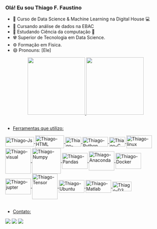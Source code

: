### Olá! Eu sou Thiago F. Faustino

- 🔭 Curso de Data Science & Machine Learning na Digital House 💻
- 🌱 Cursando análise de dados na EBAC
- 🌱 Estudando Ciência da computação 🚧
- ☢️ Superior de Tecnologia em Data Science.
- ⚙️ Formação em Fisica.
- 😄 Pronouns: [Ele]

<div align="center">
  <a href="https://github.com/faustinothiagos">
  <img height="180em" src="https://github-readme-stats.vercel.app/api?username=faustinothiagos&show_icons=true&theme=dark&include_all_commits=true&count_private=true"/>
  <img height="180em" src="https://github-readme-stats.vercel.app/api/top-langs/?username=faustinothiagos&layout=compact&langs_count=7&theme=dark"/>
</div>
  <div style="display: inline_block"><br>
    
 - Ferramentas que utilizo: 
    
  <img align="center" alt="Thiago-Js" height="30" width="90" src="https://cdn.jsdelivr.net/gh/devicons/devicon/icons/javascript/javascript-original.svg">
  <img align="center" alt="Thiago-HTML" height="40" width="90" src="https://cdn.jsdelivr.net/gh/devicons/devicon/icons/html5/html5-original-wordmark.svg">
  <img align="center" alt="Thiago-Java" height="30" width="50" src="https://img.shields.io/badge/Java-ED8B00?style=for-the-badge&logo=java&logoColor=white">
    <img align="center" alt="Thiago-Python" height="30" width="80" src="https://cdn.jsdelivr.net/gh/devicons/devicon/icons/python/python-original-wordmark.svg">
     <img align="center" alt="Thiago-C" height="30" width="50" src="https://img.shields.io/badge/C%2B%2B-00599C?style=for-the-badge&logo=c%2B%2B&logoColor=white">
  <img align="center" alt="Thiago-linux" height="40" width="80" src="https://cdn.jsdelivr.net/gh/devicons/devicon/icons/linux/linux-original.svg">
  <img align="center" alt="Thiago-visual" height="80" width="80" src="https://cdn.jsdelivr.net/gh/devicons/devicon/icons/visualstudio/visualstudio-plain-wordmark.svg">
   <img align="center" alt="Thiago-Numpy" height="80" width="90" src="https://cdn.jsdelivr.net/gh/devicons/devicon/icons/numpy/numpy-original-wordmark.svg">
   <img align="center" alt="Thiago-Pandas" height="50" width="80" src="https://cdn.jsdelivr.net/gh/devicons/devicon/icons/pandas/pandas-original-wordmark.svg">
   <img align="center" alt="Thiago-Anaconda" height="60" width="80" src="https://cdn.jsdelivr.net/gh/devicons/devicon/icons/anaconda/anaconda-original-wordmark.svg">
   <img align="center" alt="Thiago-Docker" height="50" width="80" src="https://cdn.jsdelivr.net/gh/devicons/devicon/icons/docker/docker-original-wordmark.svg">
   <img align="center" alt="Thiago-jupter" height="50" width="80" src="https://cdn.jsdelivr.net/gh/devicons/devicon/icons/jupyter/jupyter-original-wordmark.svg">
   <img align="center" alt="Thiago-Tensor" height="80" width="80" src="https://cdn.jsdelivr.net/gh/devicons/devicon/icons/tensorflow/tensorflow-original-wordmark.svg">
   <img align="center" alt="Thiago-Ubuntu" height="40" width="80" src="https://cdn.jsdelivr.net/gh/devicons/devicon/icons/ubuntu/ubuntu-plain-wordmark.svg">
   <img align="center" alt="Thiago-Matlab" height="40" width="80" src="https://cdn.jsdelivr.net/gh/devicons/devicon/icons/matlab/matlab-original.svg">
   <img align="center" alt="Thiago-D3" height="30" width="60" src="https://cdn.jsdelivr.net/gh/devicons/devicon/icons/d3js/d3js-original.svg">
    
</div>
  
  ##
 - Contato:
  <div> 
  <a href = "mailto:thiagoferrofaustino@gmail.com"><img src="https://img.shields.io/badge/-Gmail-%23333?style=for-the-badge&logo=gmail&logoColor=white" target="_blank"></a>  
  <a href="https://www.linkedin.com/in/thiago-ferro-faustino-07a45486" target="_blank"><img src="https://img.shields.io/badge/-LinkedIn-%230077B5?style=for-the-badge&logo=linkedin&logoColor=white" target="_blank"></a> 
  <a href="https://app.slack.com/client/T9UGMJ132/C038UAX97QW/user_profile/U03912C8XEE" target="_blank"><img src="https://img.shields.io/badge/Slack-4A154B?style=for-the-badge&logo=slack&logoColor=white" target="_blank"></a>
    
  <div> 
